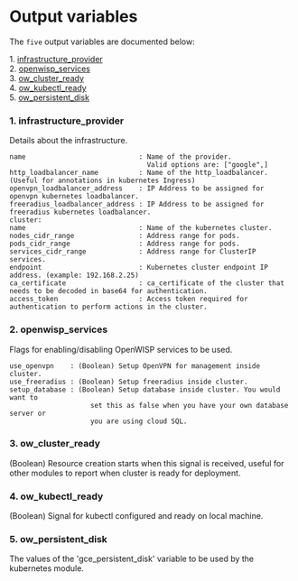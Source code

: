 # Output variables

The `five` output variables are documented below:

1\.  [infrastructure_provider](#infrastructure_provider)  
2\.  [openwisp_services](#openwisp_services)  
3\.  [ow_cluster_ready](#ow_cluster_ready)  
4\.  [ow_kubectl_ready](#ow_kubectl_ready)  
5\.  [ow_persistent_disk](#ow_persistent_disk)  

<a name="infrastructure_provider"></a>

### 1\. infrastructure_provider

Details about the infrastructure.

```
name                            : Name of the provider.
                                  Valid options are: ["google",]
http_loadbalancer_name          : Name of the http_loadbalancer. (Useful for annotations in kubernetes Ingress)
openvpn_loadbalancer_address    : IP Address to be assigned for openvpn kubernetes loadbalancer.
freeradius_loadbalancer_address : IP Address to be assigned for freeradius kubernetes loadbalancer.
cluster:
name                            : Name of the kubernetes cluster.
nodes_cidr_range                : Address range for pods.
pods_cidr_range                 : Address range for pods.
services_cidr_range             : Address range for ClusterIP services.
endpoint                        : Kubernetes cluster endpoint IP address. (example: 192.168.2.25)
ca_certificate                  : ca_certificate of the cluster that needs to be decoded in base64 for authentication.
access_token                    : Access token required for authentication to perform actions in the cluster.
```
<a name="openwisp_services"></a>

### 2\. openwisp_services

Flags for enabling/disabling OpenWISP services to be used.

```
use_openvpn    : (Boolean) Setup OpenVPN for management inside cluster.
use_freeradius : (Boolean) Setup freeradius inside cluster.
setup_database : (Boolean) Setup database inside cluster. You would want to
                    set this as false when you have your own database server or
                    you are using cloud SQL.
```
<a name="ow_cluster_ready"></a>

### 3\. ow_cluster_ready

(Boolean) Resource creation starts when this signal is received, useful for other modules to report when cluster is ready for deployment.
<a name="ow_kubectl_ready"></a>

### 4\. ow_kubectl_ready

(Boolean) Signal for kubectl configured and ready on local machine.
<a name="ow_persistent_disk"></a>

### 5\. ow_persistent_disk

The values of the 'gce_persistent_disk' variable to be used by the kubernetes module.
